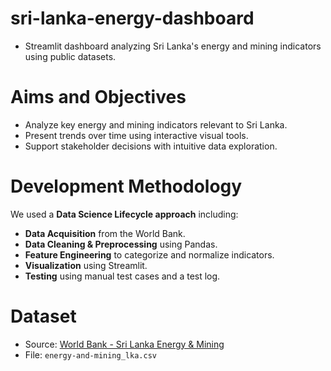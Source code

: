 # sri-lanka-energy-dashboard
- Streamlit dashboard analyzing Sri Lanka's energy and mining indicators using public datasets.

#  Aims and Objectives

- Analyze key energy and mining indicators relevant to Sri Lanka.
- Present trends over time using interactive visual tools.
- Support stakeholder decisions with intuitive data exploration.

# Development Methodology

We used a **Data Science Lifecycle approach** including:
- **Data Acquisition** from the World Bank.
- **Data Cleaning & Preprocessing** using Pandas.
- **Feature Engineering** to categorize and normalize indicators.
- **Visualization** using Streamlit.
- **Testing** using manual test cases and a test log.

# Dataset

- Source: [World Bank - Sri Lanka Energy & Mining](https://data.worldbank.org/)
- File: `energy-and-mining_lka.csv`
